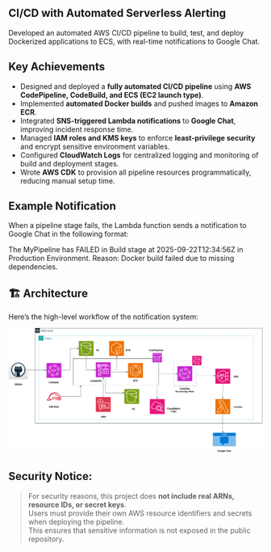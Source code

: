 ## CI/CD with Automated Serverless Alerting
Developed an automated AWS CI/CD pipeline to build, test, and deploy Dockerized applications to ECS, with real-time notifications to Google Chat.

## Key Achievements
* Designed and deployed a **fully automated CI/CD pipeline** using **AWS CodePipeline, CodeBuild, and ECS (EC2 launch type)**.
* Implemented **automated Docker builds** and pushed images to **Amazon ECR**.
* Integrated **SNS-triggered Lambda notifications** to **Google Chat**, improving incident response time.
* Managed **IAM roles and KMS keys** to enforce **least-privilege security** and encrypt sensitive environment variables.
* Configured **CloudWatch Logs** for centralized logging and monitoring of build and deployment stages.
* Wrote **AWS CDK** to provision all pipeline resources programmatically, reducing manual setup time.

## Example Notification

When a pipeline stage fails, the Lambda function sends a notification to Google Chat in the following format:

The MyPipeline has FAILED in Build stage at 2025-09-22T12:34:56Z in Production Environment. Reason: Docker build failed due to missing dependencies.


## 🏗️ Architecture

Here’s the high-level workflow of the notification system:

![Architecture Workflow](<serverless-monitoring.drawio (2).png>)


## **Security Notice:**  
> For security reasons, this project does **not include real ARNs, resource IDs, or secret keys**.  
> Users must provide their own AWS resource identifiers and secrets when deploying the pipeline.  
> This ensures that sensitive information is not exposed in the public repository.
